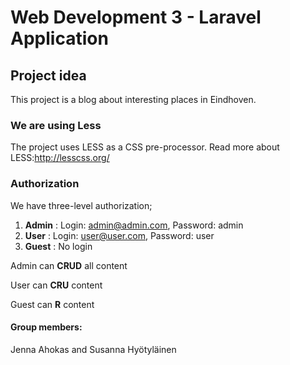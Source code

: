 # Web Development 3 - Laravel Application

## Project idea

This project is a blog about interesting places in Eindhoven.


### We are using Less

The project uses LESS as a CSS pre-processor. Read more about LESS:http://lesscss.org/

### Authorization

We have three-level authorization;
1. **Admin**
: Login: admin@admin.com, Password: admin
2. **User**
: Login: user@user.com, Password: user
3. **Guest**
: No login

Admin can **CRUD** all content

User can **CRU** content

Guest can **R** content

#### **Group members:**

Jenna Ahokas and Susanna Hyötyläinen


